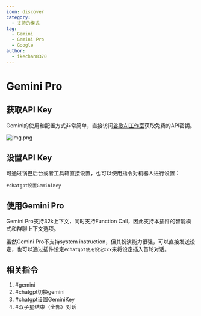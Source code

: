 ```yaml
---
icon: discover
category:
  - 支持的模式
tag:
  - Gemini
  - Gemini Pro
  - Google
author:
  - ikechan8370
---
```


# Gemini Pro

## 获取API Key

Gemini的使用和配置方式非常简单，直接访问[谷歌AI工作室](https://makersuite.google.com/app/apikey)获取免费的API密钥。

![img.png](../../guide/image/gemini-apikey.png)

## 设置API Key

可通过锅巴后台或者工具箱直接设置，也可以使用指令对机器人进行设置：

```agsl
#chatgpt设置GeminiKey
```

## 使用Gemini Pro
Gemini Pro支持32k上下文，同时支持Function Call，因此支持本插件的智能模式和群聊上下文选项。

虽然Gemini Pro不支持system instruction，但其扮演能力很强，可以直接发送设定，也可以通过插件设定`#chatgpt使用设定xxx`来将设定插入首轮对话。

## 相关指令

1. #gemini
2. #chatgpt切换gemini
3. #chatgpt设置GeminiKey
4. #双子星结束（全部）对话
